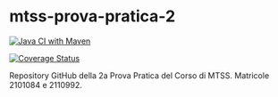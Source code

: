# mtss-prova-pratica-2

[![Java CI with Maven](https://github.com/elia-stellin-unipd/mtss-prova-pratica-2/actions/workflows/main.yml/badge.svg?branch=develop)](https://github.com/elia-stellin-unipd/mtss-prova-pratica-2/actions/workflows/main.yml)

[![Coverage Status](https://coveralls.io/repos/github/elia-stellin-unipd/mtss-prova-pratica-2/badge.svg?branch=develop)](https://coveralls.io/github/elia-stellin-unipd/mtss-prova-pratica-2?branch=develop)

Repository GitHub della 2a Prova Pratica del Corso di MTSS. Matricole 2101084 e 2110992.
